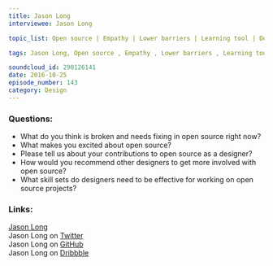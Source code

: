 ```yaml
--- 
title: Jason Long
interviewee: Jason Long

topic_list: Open source | Empathy | Lower barriers | Learning tool | Design contributions | Git website | Branding | GitHub | Neovim | Tmux | Design love | Knowing audiences | Showing work | Dribbble | Progressions | Ideas  

tags: Jason Long, Open source , Empathy , Lower barriers , Learning tool , Design contributions , Git website , Branding , GitHub , Neovim , Tmux , Design love , Knowing audiences , Showing work , Dribbble , Progressions , Ideas

soundcloud_id: 290126141
date: 2016-10-25
episode_number: 143
category: Design
---
```


### Questions:

- What do you think is broken and needs fixing in open source right now?
- What makes you excited about open source?
- Please tell us about your contributions to open source as a designer?
- How would you recommend other designers to get more involved with open source?
- What skill sets do designers need to be effective for working on open source projects?

### Links:

[Jason Long](http://www.jasonlong.me/)<br>
Jason Long on [Twitter](https://twitter.com/jasonlong)<br>
Jason Long on [GitHub](https://github.com/jasonlong)<br>
Jason Long on [Dribbble](https://dribbble.com/jasonlong)<br>
